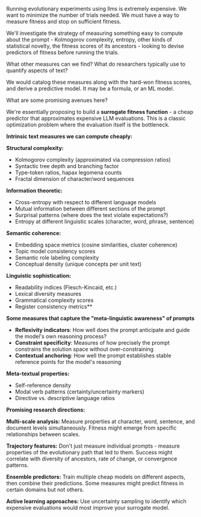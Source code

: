 Running evolutionary experiments using llms is extremely expensive. We want to
minimize the number of trials needed. We must have a way to measure fitness and
stop on sufficient fitness.

We'll investigate the strategy of measuring something easy to compute about the
prompt - Kolmogorov complexity, entropy, other kinds of statistical novelty, the
fitness scores of its ancestors - looking to devise predictors of fitness before
running the trials.

What other measures can we find? What do researchers typically use to quantify aspects of text?

We would catalog these measures along with the hard-won fitness scores, and
derive a predictive model. It may be a formula, or an ML model.

What are some promising avenues here?

We're essentially proposing to build a **surrogate fitness function** - a cheap predictor that approximates expensive LLM evaluations. This is a classic optimization problem where the evaluation itself is the bottleneck.

**Intrinsic text measures we can compute cheaply:**

**Structural complexity:**
- Kolmogorov complexity (approximated via compression ratios)
- Syntactic tree depth and branching factor
- Type-token ratios, hapax legomena counts
- Fractal dimension of character/word sequences

**Information theoretic:**
- Cross-entropy with respect to different language models
- Mutual information between different sections of the prompt
- Surprisal patterns (where does the text violate expectations?)
- Entropy at different linguistic scales (character, word, phrase, sentence)

**Semantic coherence:**
- Embedding space metrics (cosine similarities, cluster coherence)
- Topic model consistency scores
- Semantic role labeling complexity
- Conceptual density (unique concepts per unit text)

**Linguistic sophistication:**
- Readability indices (Flesch-Kincaid, etc.)
- Lexical diversity measures
- Grammatical complexity scores
- Register consistency metrics**

**Some measures that capture the "meta-linguistic awareness" of prompts**
- **Reflexivity indicators**: How well does the prompt anticipate and guide the model's own reasoning process?
- **Constraint specificity**: Measures of how precisely the prompt constrains the solution space without over-constraining
- **Contextual anchoring**: How well the prompt establishes stable reference points for the model's reasoning


**Meta-textual properties:**
- Self-reference density
- Modal verb patterns (certainty/uncertainty markers)
- Directive vs. descriptive language ratios

**Promising research directions:**

**Multi-scale analysis:** Measure properties at character, word, sentence, and document levels simultaneously. Fitness might emerge from specific relationships between scales.

**Trajectory features:** Don't just measure individual prompts - measure properties of the evolutionary path that led to them. Success might correlate with diversity of ancestors, rate of change, or convergence patterns.

**Ensemble predictors:** Train multiple cheap models on different aspects, then combine their predictions. Some measures might predict fitness in certain domains but not others.

**Active learning approaches:** Use uncertainty sampling to identify which expensive evaluations would most improve your surrogate model.
